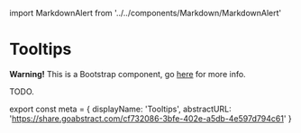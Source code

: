 import MarkdownAlert from '../../components/Markdown/MarkdownAlert'

# Tooltips

<MarkdownAlert warning>
  <strong>Warning!</strong> This is a Bootstrap component, go <a href="https://bootstrap.transferwise.com/javascript/#tooltips">here</a> for more info.
</MarkdownAlert>

TODO.

export const meta = {
  displayName: 'Tooltips',
  abstractURL: 'https://share.goabstract.com/cf732086-3bfe-402e-a5db-4e597d794c61'
}
